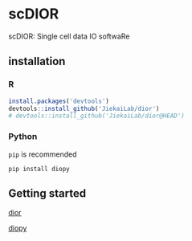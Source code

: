 # scDIOR
scDIOR: Single cell data IO softwaRe

## installation

### R

```R
install.packages('devtools')
devtools::install_github('JiekaiLab/dior')
# devtools::install_github('JiekaiLab/dior@HEAD')
```

### Python

`pip` is recommended

```shell
pip install diopy
```



## Getting started

[dior](https://jiekailab.github.io/scDior/sc_data_IO_r.html)

[diopy](https://jiekailab.github.io/scDior/sc_data_IO_python.html)




